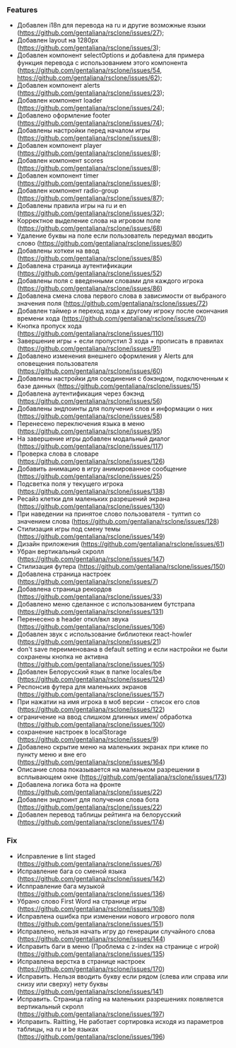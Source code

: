 ### Features

- Добавлен i18n для перевода на ru и другие возможные языки (https://github.com/gentaliana/rsclone/issues/27);
- Добавлен layout на 1280px (https://github.com/gentaliana/rsclone/issues/3);
- Добавлен компонент selectOptions и добавлена для примера функция перевода с использованием этого компонента (https://github.com/gentaliana/rsclone/issues/54, https://github.com/gentaliana/rsclone/issues/62);
- Добавлен компонент alerts (https://github.com/gentaliana/rsclone/issues/23);
- Добавлен компонент loader (https://github.com/gentaliana/rsclone/issues/24);
- Добавлено оформление footer (https://github.com/gentaliana/rsclone/issues/74);
- Добавлены настройки перед началом игры (https://github.com/gentaliana/rsclone/issues/8);
- Добавлен компонент player (https://github.com/gentaliana/rsclone/issues/8);
- Добавлен компонент scores (https://github.com/gentaliana/rsclone/issues/8);
- Добавлен компонент timer (https://github.com/gentaliana/rsclone/issues/8);
- Добавлен компонент radio-group (https://github.com/gentaliana/rsclone/issues/87);
- Добавлены правила игры на ru и en (https://github.com/gentaliana/rsclone/issues/32);
- Корректное выделение слова на игровом поле (https://github.com/gentaliana/rsclone/issues/68)
- Удаление буквы на поле если пользователь передумал вводить слово (https://github.com/gentaliana/rsclone/issues/80)
- Добавлены хоткеи на ввод (https://github.com/gentaliana/rsclone/issues/85)
- Добавлена страница аутентификации (https://github.com/gentaliana/rsclone/issues/52)
- Добавлены поля с введенными словами для каждого игрока (https://github.com/gentaliana/rsclone/issues/86)
- Добавлена смена слова первого слова в зависимости от выбраного значения поля (https://github.com/gentaliana/rsclone/issues/72)
- Добавлен таймер и переход хода к другому игроку после окончания времени хода (https://github.com/gentaliana/rsclone/issues/70)
- Кнопка пропуск хода (https://github.com/gentaliana/rsclone/issues/110)
- Завершение игры + если пропустил 3 хода + прописать в правилах (https://github.com/gentaliana/rsclone/issues/91)
- Добавлено изменения внешнего оформления у Alerts для оповещения пользователя (https://github.com/gentaliana/rsclone/issues/60)
- Добавлены настройки для соединения с бэкэндом, подключенным к базе данных (https://github.com/gentaliana/rsclone/issues/15)
- Добавлена аутентификация через бэкэнд (https://github.com/gentaliana/rsclone/issues/56)
- Добавлены эндпоинты для получения слов и информации о них (https://github.com/gentaliana/rsclone/issues/58)
- Перенесено переключения языка в меню (https://github.com/gentaliana/rsclone/issues/95)
- На завершение игры добавлен модальный диалог (https://github.com/gentaliana/rsclone/issues/117)
- Проверка слова в словаре (https://github.com/gentaliana/rsclone/issues/126)
- Добавить анимацию в игру анимированное сообщение (https://github.com/gentaliana/rsclone/issues/25)
- Подсветка поля у текущего игрока (https://github.com/gentaliana/rsclone/issues/138)
- Ресайз клетки для маленьких разрешений экрана (https://github.com/gentaliana/rsclone/issues/130)
- При наведении на принятое слово пользователя - тултип со значением слова (https://github.com/gentaliana/rsclone/issues/128)
- Стилизация игры под смену темы (https://github.com/gentaliana/rsclone/issues/149)
- Дизайн приложения (https://github.com/gentaliana/rsclone/issues/61)
- Убран вертикальный скролл (https://github.com/gentaliana/rsclone/issues/147)
- Стилизация футера (https://github.com/gentaliana/rsclone/issues/150)
- Добавлена страница настроек (https://github.com/gentaliana/rsclone/issues/7)
- Добавлена страница рекордов (https://github.com/gentaliana/rsclone/issues/33)
- Добавлено меню сделанное с использованием бутстрапа (https://github.com/gentaliana/rsclone/issues/131)
- Перенесено в header откл/вкл звука (https://github.com/gentaliana/rsclone/issues/106)
- Добавлен звук с использование библиотеки react-howler (https://github.com/gentaliana/rsclone/issues/21)
- don't save переименована в default setting и если настройки не были сохранены кнопка не активна (https://github.com/gentaliana/rsclone/issues/105)
- Добавлен Белорусский язык в папке locales/be (https://github.com/gentaliana/rsclone/issues/124)
- Респонсив футера для маленьких экранов (https://github.com/gentaliana/rsclone/issues/157)
- При нажатии на имя игрока в моб версии - список его слов (https://github.com/gentaliana/rsclone/issues/122)
- ограничение на ввод слишком длинных имен/ обработка (https://github.com/gentaliana/rsclone/issues/100)
- сохранение настроек в localStorage (https://github.com/gentaliana/rsclone/issues/9)
- Добавлено скрытие меню на маленьких экранах при клике по пункту меню и вне его (https://github.com/gentaliana/rsclone/issues/164)
- Описание слова показывается на маленьком разрешении в всплывающем окне (https://github.com/gentaliana/rsclone/issues/173)
- Добавлена логика бота на фронте (https://github.com/gentaliana/rsclone/issues/22)
- Добавлен эндпоинт для получения слова бота (https://github.com/gentaliana/rsclone/issues/22)
- Добавлен перевод таблицы рейтинга на белорусский (https://github.com/gentaliana/rsclone/issues/174)

### Fix

- Исправление в lint staged (https://github.com/gentaliana/rsclone/issues/76)
- Исправление бага со сменой языка (https://github.com/gentaliana/rsclone/issues/142)
- Испправление бага музыкой (https://github.com/gentaliana/rsclone/issues/136)
- Убрано слово First Word на странице игры (https://github.com/gentaliana/rsclone/issues/108)
- Исправлена ошибка при изменении нового игрового поля (https://github.com/gentaliana/rsclone/issues/151)
- Исправлено, нельзя начать игру до генерации случайного слова (https://github.com/gentaliana/rsclone/issues/144)
- Исправить баги в меню (Проблема c z-index на странице с игрой) (https://github.com/gentaliana/rsclone/issues/135)
- Исправлена верстка в странице настроек (https://github.com/gentaliana/rsclone/issues/170)
- Исправить. Нельзя вводить букву если рядом (слева или справа или снизу или сверху) нету буквы (https://github.com/gentaliana/rsclone/issues/141)
- Исправить. Страница rating на маленьких разрешениях появляется вертикальный скролл (https://github.com/gentaliana/rsclone/issues/197)
- Исправить. Raitting, Не работает сортировка исходя из параметров таблицы, на ru и be языках (https://github.com/gentaliana/rsclone/issues/196)
